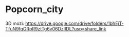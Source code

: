 # Popcorn_city

3D mozi:  https://drive.google.com/drive/folders/1bhEjT-TfuN9fqGRpR9ztTg6v06DzIIDL?usp=share_link
